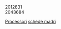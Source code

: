 2012831<br>
2043684

[Processori](componenti/processori.md)
[schede madri](componenti/schede_madri.md)
